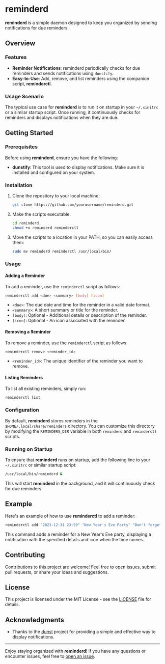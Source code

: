 # reminderd

**reminderd** is a simple daemon designed to keep you organized by sending notifications for due reminders.

## Overview

### Features

- **Reminder Notifications**: reminderd periodically checks for due reminders and sends notifications using `dunstify`.
- **Easy-to-Use**: Add, remove, and list reminders using the companion script, **reminderctl**.

### Usage Scenario

The typical use case for **reminderd** is to run it on startup in your `~/.xinitrc` or a similar startup script. Once running, it continuously checks for reminders and displays notifications when they are due.

## Getting Started

### Prerequisites

Before using **reminderd**, ensure you have the following:

- **dunstify**: This tool is used to display notifications. Make sure it is installed and configured on your system.

### Installation

1. Clone the repository to your local machine:

   ```bash
   git clone https://github.com/yourusername/reminderd.git
   ```

2. Make the scripts executable:

   ```bash
   cd reminderd
   chmod +x reminderd reminderctl
   ```

3. Move the scripts to a location in your PATH, so you can easily access them:

   ```bash
   sudo mv reminderd reminderctl /usr/local/bin/
   ```

### Usage

#### Adding a Reminder

To add a reminder, use the `reminderctl` script as follows:

```bash
reminderctl add <due> <summary> [body] [icon]
```

- `<due>`: The due date and time for the reminder in a valid date format.
- `<summary>`: A short summary or title for the reminder.
- `[body]`: Optional - Additional details or description of the reminder.
- `[icon]`: Optional - An icon associated with the reminder.

#### Removing a Reminder

To remove a reminder, use the `reminderctl` script as follows:

```bash
reminderctl remove <reminder_id>
```

- `<reminder_id>`: The unique identifier of the reminder you want to remove.

#### Listing Reminders

To list all existing reminders, simply run:

```bash
reminderctl list
```

### Configuration

By default, **reminderd** stores reminders in the `$HOME/.local/share/reminders` directory. You can customize this directory by modifying the `REMINDERS_DIR` variable in both `reminderd` and `reminderctl` scripts.

### Running on Startup

To ensure that **reminderd** runs on startup, add the following line to your `~/.xinitrc` or similar startup script:

```bash
/usr/local/bin/reminderd &
```

This will start **reminderd** in the background, and it will continuously check for due reminders.

## Example

Here's an example of how to use **reminderctl** to add a reminder:

```bash
reminderctl add "2023-12-31 23:59" "New Year's Eve Party" "Don't forget to bring snacks and drinks!" "party-icon.png"
```

This command adds a reminder for a New Year's Eve party, displaying a notification with the specified details and icon when the time comes.

## Contributing

Contributions to this project are welcome! Feel free to open issues, submit pull requests, or share your ideas and suggestions.

## License

This project is licensed under the MIT License - see the [LICENSE](LICENSE) file for details.

## Acknowledgments

- Thanks to the [dunst](https://dunst-project.org/) project for providing a simple and effective way to display notifications.

---

Enjoy staying organized with **reminderd**! If you have any questions or encounter issues, feel free to [open an issue](https://github.com/yourusername/reminderd/issues).
